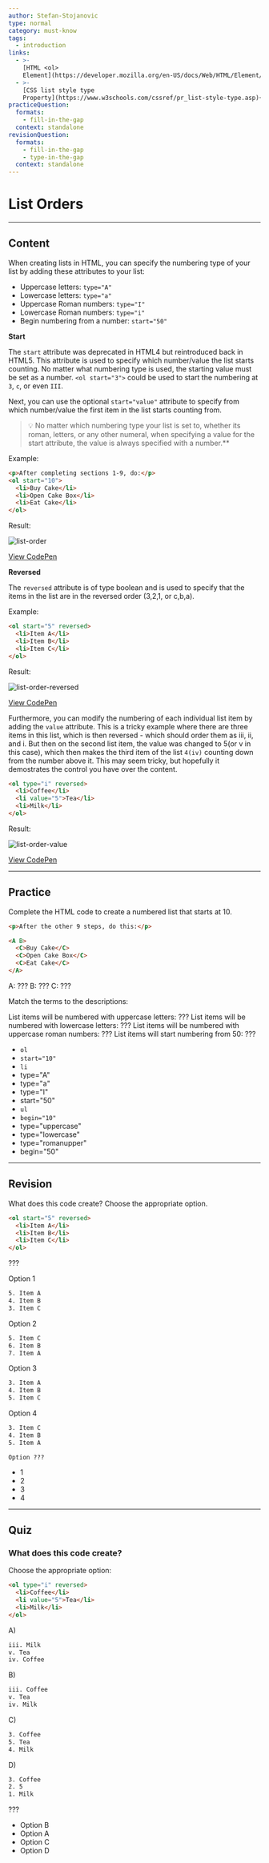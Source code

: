 ```yaml
---
author: Stefan-Stojanovic
type: normal
category: must-know
tags:
  - introduction
links:
  - >-
    [HTML <ol>
    Element](https://developer.mozilla.org/en-US/docs/Web/HTML/Element/ol){documentation}
  - >-
    [CSS list style type
    Property](https://www.w3schools.com/cssref/pr_list-style-type.asp){documentation}
practiceQuestion:
  formats:
    - fill-in-the-gap
  context: standalone
revisionQuestion:
  formats:
    - fill-in-the-gap
    - type-in-the-gap
  context: standalone
---
```


# List Orders


---

## Content

When creating lists in HTML, you can specify the numbering type of your list by adding these attributes to your list:

- Uppercase letters: `type="A"`
- Lowercase letters: `type="a"`
- Uppercase Roman numbers: `type="I"`
- Lowercase Roman numbers: `type="i"`
- Begin numbering from a number: `start="50"`

**Start**

The `start` attribute was deprecated in HTML4 but reintroduced back in HTML5. This attribute is used to specify which number/value the list starts counting. No matter what numbering type is used, the starting value must be set as a number. `<ol start="3">` could be used to start the numbering at `3`, `c`, or even `III`.

Next, you can use the optional `start="value"` attribute to specify from which number/value the first item in the list starts counting from.

> 💡 No matter which numbering type your list is set to, whether its roman, letters, or any other numeral, when specifying a value for the start attribute, the value is always specified with a number.**

Example:

```html
<p>After completing sections 1-9, do:</p>
<ol start="10">
  <li>Buy Cake</li>
  <li>Open Cake Box</li>
  <li>Eat Cake</li>
</ol>
```

Result:

![list-order](https://img.enkipro.com/6e54eb88b9501c6232731c0117efffaa.png)

[View CodePen](https://codepen.io/enkidevs/pen/EpmYmV)

**Reversed**

The `reversed` attribute is of type boolean and is used to specify that the items in the list are in the reversed order (3,2,1, or c,b,a).

Example:

```html
<ol start="5" reversed>
  <li>Item A</li>
  <li>Item B</li>
  <li>Item C</li>
</ol>
```

Result:

![list-order-reversed](https://img.enkipro.com/362fd2676ebd21838bb38566c2b9658c.png)

[View CodePen](https://codepen.io/enkidevs/pen/GBmKmy)

Furthermore, you can modify the numbering of each individual list item by adding the `value` attribute. This is a tricky example where there are three items in this list, which is then reversed - which should order them as iii, ii, and i. But then on the second list item, the value was changed to 5(or v in this case), which then makes the third item of the list `4(iv)` counting down from the number above it. This may seem tricky, but hopefully it demostrates the control you have over the content.

```html
<ol type="i" reversed>
  <li>Coffee</li>
  <li value="5">Tea</li>
  <li>Milk</li>
</ol>
```

Result:

![list-order-value](https://img.enkipro.com/68acb74fec78584752578edefb78550e.png)

[View CodePen](https://codepen.io/enkidevs/pen/xJdKrV)


---

## Practice

Complete the HTML code to create a numbered list that starts at 10.

```html
<p>After the other 9 steps, do this:</p>

<A B>
  <C>Buy Cake</C>
  <C>Open Cake Box</C>
  <C>Eat Cake</C>
</A>
```

A: ???
B: ???
C: ???

Match the terms to the descriptions:

List items will be numbered with uppercase letters: ???
List items will be numbered with lowercase letters: ???
List items will be numbered with uppercase roman numbers: ???
List items will start numbering from 50: ???

- `ol`
- `start="10"`
- `li`
- type="A"
- type="a"
- type="I"
- start="50"
- `ul`
- `begin="10"`
- type="uppercase"
- type="lowercase"
- type="romanupper"
- begin="50"


---

## Revision

What does this code create? Choose the appropriate option.

```html
<ol start="5" reversed>
  <li>Item A</li>
  <li>Item B</li>
  <li>Item C</li>
</ol>
```

???

Option 1

```html
5. Item A
4. Item B
3. Item C
```

Option 2

```html
5. Item C
6. Item B
7. Item A
```

Option 3

```html
3. Item A
4. Item B
5. Item C
```

Option 4

```html
3. Item C
4. Item B
5. Item A
```

```plain-text
Option ???
```

- 1
- 2
- 3
- 4


---

## Quiz

### What does this code create?


Choose the appropriate option:

```html
<ol type="i" reversed>
  <li>Coffee</li>
  <li value="5">Tea</li>
  <li>Milk</li>
</ol>
```

A)

```html
iii. Milk
v. Tea
iv. Coffee
```

B)

```html
iii. Coffee
v. Tea
iv. Milk
```

C)

```html
3. Coffee
5. Tea
4. Milk
```

D)

```html
3. Coffee
2. 5
1. Milk
```

???

- Option B
- Option A
- Option C
- Option D
